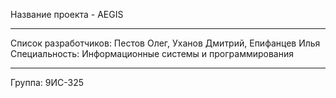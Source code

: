 Название проекта - AEGIS
________________________________________________________________
Список разработчиков: Пестов Олег, Уханов Дмитрий, Епифанцев Илья
Специальность: Информационные системы и программирования 
_______________
Группа: 9ИС-325
